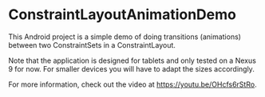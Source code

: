 # ConstraintLayoutAnimationDemo

This Android project is a simple demo of doing transitions (animations) between two ConstraintSets in a ConstraintLayout.

Note that the application is designed for tablets and only tested on a Nexus 9 for now. For smaller devices you will have to adapt the sizes accordingly.

For more information, check out the video at https://youtu.be/OHcfs6rStRo.
